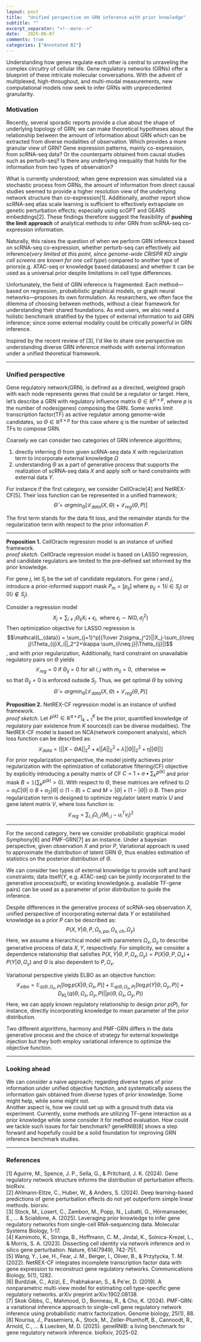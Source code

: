 ```yaml
---
layout: post
title:  "Unified perspective on GRN inference with prior knowledge"
subtitle: ""
excerpt_separator: "<!--more-->"
date:	2025-06-07
comments: true
categories: ["Annotated BI"]
---
```


Understanding how genes regulate each other is central to unraveling the complex circuitry of cellular life. 
Gene regulatory networks (GRNs) offer a blueprint of these intricate molecular conversations. 
With the advent of multiplexed, high-throughout, and multi-modal measurements, new computational models now seek to infer GRNs with unprecedented granularity.

### Motivation
Recently, several sporadic reports provide a clue about the shape of underlying topology of GRN; we can make theoretical hypotheses about the relationship between the amount of information about GRN which can be extracted from diverse modalities of observation. Which provides a more granular view of GRN? Gene expression patterns, mainly co-expression, from scRNA-seq data? Or the counterparts obtained from causal studies such as perturb-seq? Is there any underlying inequality that holds for the information from two types of observation?

What is currently understood; when gene expression was simulated via a stochastic process from GRNs, the amount of information from direct causal studies seemed to provide a higher resolution view of the underlying network structure than co-expression[1]. Additionally, another report show scRNA-seq atlas scale learning is sufficient to effectively extrapolate on genetic perturbation effects; especially using scGPT and GEARS embeddings[2]. These findings therefore suggest the feasibility of **pushing the limit** **approach** of analytical methods to infer GRN from scRNA-seq co-expression information.

Naturally, this raises the question of when we perform GRN inference based on scRNA-seq co-expression, whether perturb-seq can effectively aid inference(*very limited at this point, since genome-wide CRISPR KO single cell screens are known for one cell type*) compared to another type of priors(e.g. ATAC-seq or knowledge based databases) and whether it can be used as a universal prior despite limitations in cell type differences.

Unfortunately, the field of GRN inference is fragmented. Each method— based on regression, probabilistic graphical models, or graph neural networks—proposes its own formulation. 
As researchers, we often face the dilemma of choosing between methods, without a clear framework for understanding their shared foundations. As end users, we also need a holistic benchmark stratified by the types of external information to aid GRN inference; since some external modality could be critically powerful in GRN inference.

Inspired by the recent review of [3], I'd like to share one perspective on understanding diverse GRN inference methods with external information under a unified theoretical framework. 

---

### Unified perspective
Gene regulatory network(GRN), is defined as a directed, weighted graph with each node represents genes that could be a regulator or target. Here, let’s describe a GRN with regulatory influence matrix $\Theta \in \mathbb{R}^{p \times p}$, where $p$ is the number of nodes(genes) composing the GRN. Some works limit transcription factor(TF) as active regulator among genome-wide candidates, so $\Theta \in \mathbb{R}^{q \times p}$ for this case where $q$ is the number of selected TFs to compose GRN.

Coarsely we can consider two categories of GRN inference algorithms; <br/>
1) directly inferring $\Theta$ from given scRNA-seq data $X$ with regularization term to incorporate external knowledge $\Omega$ <br/>
2) understanding $\Theta$ as a part of generative process that supports the realization of scRNA-seq data $X$ and apply soft or hard constraints with external data $Y$. <br/>

For instance if the first category, we consider CellOracle[4] and NetREX-CF[5]. Their loss function can be represented in a unified framework;
$$\hat{\Theta}=argmin_\Theta[{\mathcal{L}_{data}(X,\Theta)+\mathcal{L}_{reg}(\Theta,P)}]$$

The first term stands for the data fit loss, and the remainder stands for the regularization term with respect to the prior information $P$.

---
**Proposition 1.** CellOracle regression model is an instance of unified framework. <br/>
*proof sketch.*
CellOracle regression model is based on LASSO regression, and candidate regulators are limited to the pre-defined set informed by the prior knowledge.

For gene $j$, let $S_j$ be the set of candidate regulators. For gene $i$ and $j$, introduce a prior-informed support mask $P_m=[p_{ij}]$ where $p_{ij}=1(i \in S_j) \text{ or } 0(i \notin S_j)$.

Consider a regression model
$$X_j=\sum_{i\neq j}\Theta_{ij}X_i+\epsilon_j, \text{ where } \epsilon_j \sim N(0,\sigma_j^2)$$
Then optimization objective for LASSO regression is
$$\mathcal{L_{data}} = \sum_{j=1}^p[{1\over 2\sigma_j^2}||X_j-\sum_{i\neq j}\Theta_{ij}X_i||_2^2+\kappa \sum_{i\neq j}|\Theta_{ij}|]$$
, and with prior regularization, 
Additionally, hard constraint on unavailable regulatory pairs on $\Theta$ yields
$$\mathcal{L}_{reg}=0\text{ if } \Theta_{ij}=0 \text{ for all } i,j \text{ with } m_{ij}=0, \text{ otherwise } \infty$$
so that $\Theta_{ij}=0$ is enforced outside $S_j$.
Thus, we get optimal $\Theta$ by solving $$\hat{\Theta}=argmin_\Theta[{\mathcal{L}_{data}(X,\Theta)+\mathcal{L}_{reg}(\Theta,P)}]$$


**Proposition 2.** NetREX-CF regression model is an instance of unified framework.<br/>
*proof sketch.*
Let $P^{(k)} \in \mathbb{R}^{q\times p}|_{k=1}^K$ be the prior, quantified knowledge of regulatory pair existence from $K$ sources(it can be diverse modalities).
The NetREX-CF model is based on NCA(network component analysis), which loss function can be described as:
$$\mathcal{L}_{data}=[||X-\Theta A||_2^2+\kappa||A||_2^2+\lambda||\Theta||_2^2+\eta||\Theta||]$$
For prior regularization perspective, the model jointly achieves prior regularization with the optimization of collaborative filtering(CF) objective by explicitly introducing a penalty matrix of CF $C=1+a•\sum_k P^{(k)}$ and prior mask $B=\mathbb{1}(\sum_kP^{(k)}>0)$. With respect to $\Theta$, these matrices are refined to $\Omega=\alpha_1C|\Theta|\odot B+\alpha_2|\Theta|\odot(1-B)+C$ and $M=|\Theta|+(1-|\Theta|)\odot B$.
Then prior regularization term is designed to optimize regulator latent matrix $U$ and gene latent matrix $V$, where loss function is:
$$\mathcal{L}_{reg}=\sum_{i,j}\Omega_{i,j}(M_{i,j}-u_i^Tv_j)^2$$

---
For the second category, here we consider probabilistic graphical model Symphony[6] and PMF-GRN[7] as an instance.
Under a bayesian perspective, given observation $X$ and prior $P$, Variational approach is used to approximate the distribution of latent GRN $\Theta$, thus enables estimation of statistics on the posterior distribution of $\Theta$. 

We can consider two types of external knowledge to provide soft and hard constraints; data itself($Y$, e.g. ATAC-seq) can be jointly incorporated to the generative process(soft), or existing knowledge(e.g. available TF-gene pairs) can be used as a parameter of prior distribution to guide the inference.

Despite differences in the generative process of scRNA-seq observation $X$, unified perspective of incorporating external data $Y$ or established knowledge as a prior $P$ can be described as:
$$P(X,Y|\Theta, P, \Omega_{x,pa}, \Omega_{x, ch}, \Omega_{y})$$
Here, we assume a hierarchical model with parameters $\Omega_{x}, \Omega_{y}$ to describe generative process of data $X, Y$, respectively. For simplicity, we consider a dependence relationship that satisfies $P(X,Y|\Theta, P, \Omega_{x}, \Omega_{y})=P(X|\Theta, P, \Omega_{x})•P(Y|\Theta,\Omega_y)$ and $\Theta$ is also dependent to $P, \Omega_{x}$.

Variational perspective yields ELBO as an objective function:
$$\mathcal{L}_{elbo}=\mathbb{E}_{q(\Theta,\Omega_x,P)}[\log p(X|\Theta,\Omega_x,P)]+\mathbb{E}_{q(\Theta,\Omega_y,P)}[\log p(Y|\Theta,\Omega_y,P)]+D_{KL}(q(\Theta,\Omega_x,\Omega_y,P)||p(\Theta,\Omega_x,\Omega_y,P))$$
Here, we can apply known regulatory relationship to design prior $p(P)$, for instance, directly incorporating knowledge to mean parameter of the prior distribution.

Two different algorithms, harmony and PMF-GRN differs in the data generative process and the choice of strategy for external knowledge injection but they both employ variational inference to optimize the objective function.

---

### Looking ahead
We can consider a naive approach; regarding diverse types of prior information under unified objective function, and systematically assess the information gain obtained from diverse types of prior knowledge.
Some might help, while some might not. <br/>
Another aspect is, how we could set up with a ground truth data via experiment. Currently, some methods are utilizing TF-gene interaction as a prior knowledge while some consider it for method evaluation.
How could we tackle such issues for fair benchmark? geneRNIB[8] shows a step forward and hopefully could be a solid foundation for improving GRN inference benchmark studies.

---

### References
[1] Aguirre, M., Spence, J. P., Sella, G., & Pritchard, J. K. (2024). Gene regulatory network structure informs the distribution of perturbation effects. bioRxiv. <br/>
[2] Ahlmann-Eltze, C., Huber, W., & Anders, S. (2024). Deep learning-based predictions of gene perturbation effects do not yet outperform simple linear methods. biorxiv. <br/>
[3] Stock, M., Losert, C., Zambon, M., Popp, N., Lubatti, G., Hörmanseder, E., ... & Scialdone, A. (2025). Leveraging prior knowledge to infer gene regulatory networks from single-cell RNA-sequencing data. Molecular Systems Biology, 1-17. <br/>
[4] Kamimoto, K., Stringa, B., Hoffmann, C. M., Jindal, K., Solnica-Krezel, L., & Morris, S. A. (2023). Dissecting cell identity via network inference and in silico gene perturbation. Nature, 614(7949), 742-751. <br/>
[5] Wang, Y., Lee, H., Fear, J. M., Berger, I., Oliver, B., & Przytycka, T. M. (2022). NetREX-CF integrates incomplete transcription factor data with gene expression to reconstruct gene regulatory networks. Communications Biology, 5(1), 1282. <br/>
[6] Burdziak, C., Azizi, E., Prabhakaran, S., & Pe'er, D. (2019). A nonparametric multi-view model for estimating cell type-specific gene regulatory networks. arXiv preprint arXiv:1902.08138. <br/>
[7] Skok Gibbs, C., Mahmood, O., Bonneau, R., & Cho, K. (2024). PMF-GRN: a variational inference approach to single-cell gene regulatory network inference using probabilistic matrix factorization. Genome biology, 25(1), 88. <br/>
[8] Nourisa, J., Passemiers, A., Stock, M., Zeller-Plumhoff, B., Cannoodt, R., Arnold, C., ... & Luecken, M. D. (2025). geneRNIB: a living benchmark for gene regulatory network inference. bioRxiv, 2025-02. <br/>